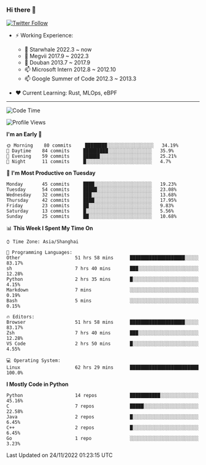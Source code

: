 ### Hi there 👋

[![Twitter Follow](https://img.shields.io/twitter/follow/tianweidut?style=social)](https://twitter.com/tianweidut)

- ⚡ Working Experience:
  - 🔭 Starwhale 2022.3 ~ now
  - 🌱 Megvii 2017.9 ~ 2022.3
  - 🌱 Douban 2013.7 ~ 2017.9
  - 📫 Microsoft Intern 2012.8 ~ 2012.10
  - 📫 Google Summer of Code 2012.3 ~ 2013.3

- ❤️ Current Learning: Rust, MLOps, eBPF

---
<!--START_SECTION:waka-->
![Code Time](http://img.shields.io/badge/Code%20Time-3%2C370%20hrs%208%20mins-blue)

![Profile Views](http://img.shields.io/badge/Profile%20Views-0-blue)

**I'm an Early 🐤** 

```text
🌞 Morning    80 commits     ████████░░░░░░░░░░░░░░░░░   34.19% 
🌆 Daytime    84 commits     █████████░░░░░░░░░░░░░░░░   35.9% 
🌃 Evening    59 commits     ██████░░░░░░░░░░░░░░░░░░░   25.21% 
🌙 Night      11 commits     █░░░░░░░░░░░░░░░░░░░░░░░░   4.7%

```
📅 **I'm Most Productive on Tuesday** 

```text
Monday       45 commits     ████░░░░░░░░░░░░░░░░░░░░░   19.23% 
Tuesday      54 commits     █████░░░░░░░░░░░░░░░░░░░░   23.08% 
Wednesday    32 commits     ███░░░░░░░░░░░░░░░░░░░░░░   13.68% 
Thursday     42 commits     ████░░░░░░░░░░░░░░░░░░░░░   17.95% 
Friday       23 commits     ██░░░░░░░░░░░░░░░░░░░░░░░   9.83% 
Saturday     13 commits     █░░░░░░░░░░░░░░░░░░░░░░░░   5.56% 
Sunday       25 commits     ██░░░░░░░░░░░░░░░░░░░░░░░   10.68%

```


📊 **This Week I Spent My Time On** 

```text
⌚︎ Time Zone: Asia/Shanghai

💬 Programming Languages: 
Other                    51 hrs 58 mins      ████████████████████░░░░░   83.17% 
sh                       7 hrs 40 mins       ███░░░░░░░░░░░░░░░░░░░░░░   12.28% 
Python                   2 hrs 35 mins       █░░░░░░░░░░░░░░░░░░░░░░░░   4.15% 
Markdown                 7 mins              ░░░░░░░░░░░░░░░░░░░░░░░░░   0.19% 
Bash                     5 mins              ░░░░░░░░░░░░░░░░░░░░░░░░░   0.15%

🔥 Editors: 
Browser                  51 hrs 58 mins      ████████████████████░░░░░   83.17% 
Zsh                      7 hrs 40 mins       ███░░░░░░░░░░░░░░░░░░░░░░   12.28% 
VS Code                  2 hrs 50 mins       █░░░░░░░░░░░░░░░░░░░░░░░░   4.55%

💻 Operating System: 
Linux                    62 hrs 29 mins      █████████████████████████   100.0%

```

**I Mostly Code in Python** 

```text
Python                   14 repos            ███████████░░░░░░░░░░░░░░   45.16% 
C                        7 repos             █████░░░░░░░░░░░░░░░░░░░░   22.58% 
Java                     2 repos             █░░░░░░░░░░░░░░░░░░░░░░░░   6.45% 
C++                      2 repos             █░░░░░░░░░░░░░░░░░░░░░░░░   6.45% 
Go                       1 repo              ░░░░░░░░░░░░░░░░░░░░░░░░░   3.23%

```



 Last Updated on 24/11/2022 01:23:15 UTC
<!--END_SECTION:waka-->